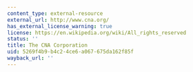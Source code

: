 ```yaml
---
content_type: external-resource
external_url: http://www.cna.org/
has_external_license_warning: true
license: https://en.wikipedia.org/wiki/All_rights_reserved
status: ''
title: The CNA Corporation
uid: 5269f4b9-b4c2-4ce6-a067-675da162f85f
wayback_url: ''
---
```

